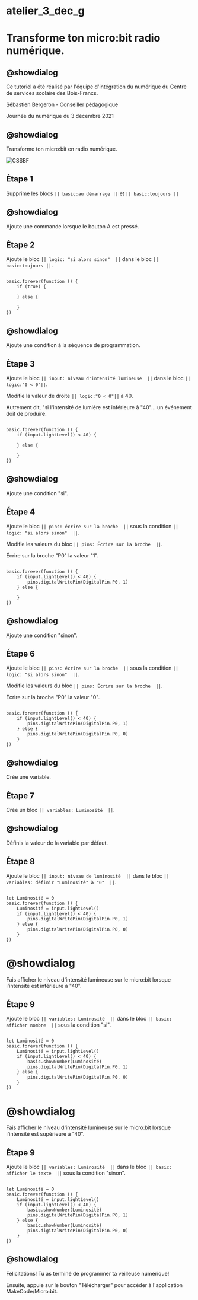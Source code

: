 # atelier_3_dec_g

# Transforme ton micro:bit radio numérique.

## @showdialog 

Ce tutoriel a été réalisé par l'équipe d'intégration du numérique du Centre de services scolaire des Bois-Francs. 

Sébastien Bergeron - Conseiller pédagogique 

Journée du numérique du 3 décembre 2021

## @showdialog 

Transforme ton micro:bit en radio numérique.
 
![CSSBF](https://github.com/sbergeroncp/mon-makecode/blob/master/atelier_g_1.jpg?raw=true) 

## Étape 1 

Supprime les blocs ``|| basic:au démarrage ||`` et ``|| basic:toujours ||`` 


## @showdialog 

Ajoute une commande lorsque le bouton A est pressé. 

## Étape 2 

 Ajoute le bloc ``|| logic: "si alors sinon"  ||`` dans le bloc ``|| basic:toujours ||``. 
 

```blocks 

basic.forever(function () {
    if (true) {
    	
    } else {
    	
    }
})

``` 

## @showdialog 

Ajoute une condition à la séquence de programmation.   

## Étape 3 
 
Ajoute le bloc ``|| input: niveau d'intensité lumineuse  ||`` dans le bloc ``|| logic:"0 < 0"||``. 
 
Modifie la valeur de droite ``|| logic:"0 < 0"||`` à 40.

Autrement dit, "si l'intensité de lumière est inférieure à "40"... un événement doit de produire.
 
```blocks 

basic.forever(function () {
    if (input.lightLevel() < 40) {
    	
    } else {
    	
    }
})

``` 

## @showdialog 

Ajoute une condition "si".   

## Étape 4 
 
Ajoute le bloc ``|| pins: écrire sur la broche  ||`` sous la condition ``|| logic: "si alors sinon"  ||``. 
 
Modifie les valeurs du bloc ``|| pins: Écrire sur la broche  ||``.

Écrire sur la broche "P0" la valeur "1".

 
```blocks 

basic.forever(function () {
    if (input.lightLevel() < 40) {
        pins.digitalWritePin(DigitalPin.P0, 1)
    } else {
    	
    }
})

``` 

## @showdialog 

Ajoute une condition "sinon".   

## Étape 6 
 
Ajoute le bloc ``|| pins: écrire sur la broche  ||`` sous la condition ``|| logic: "si alors sinon"  ||``. 
 
Modifie les valeurs du bloc ``|| pins: Écrire sur la broche  ||``.

Écrire sur la broche "P0" la valeur "0".

 
```blocks 

basic.forever(function () {
    if (input.lightLevel() < 40) {
        pins.digitalWritePin(DigitalPin.P0, 1)
    } else {
        pins.digitalWritePin(DigitalPin.P0, 0)
    }
})

``` 

## @showdialog 

Crée une variable.   

## Étape 7 
 
Crée un bloc ``|| variables: Luminosité  ||``.
 
 
## @showdialog 

Définis la valeur de la variable par défaut.   

## Étape 8
 
Ajoute le bloc ``|| input: niveau de luminosité  ||`` dans le bloc ``|| variables: définir "Luminosité" à "0"  ||``.

```blocks 

let Luminosité = 0
basic.forever(function () {
    Luminosité = input.lightLevel()
    if (input.lightLevel() < 40) {
        pins.digitalWritePin(DigitalPin.P0, 1)
    } else {
        pins.digitalWritePin(DigitalPin.P0, 0)
    }
})

``` 

# @showdialog 

Fais afficher le niveau d'intensité lumineuse sur le micro:bit lorsque l'intensité est inférieure à "40".    

## Étape 9
 
Ajoute le bloc ``|| variables: Luminosité  ||`` dans le bloc ``|| basic: afficher nombre  ||`` sous la condition "si".

```blocks 

let Luminosité = 0
basic.forever(function () {
    Luminosité = input.lightLevel()
    if (input.lightLevel() < 40) {
        basic.showNumber(Luminosité)
        pins.digitalWritePin(DigitalPin.P0, 1)
    } else {
        pins.digitalWritePin(DigitalPin.P0, 0)
    }
})

``` 

# @showdialog 

Fais afficher le niveau d'intensité lumineuse sur le micro:bit lorsque l'intensité est supérieure à "40".    

## Étape 9
 
Ajoute le bloc ``|| variables: Luminosité  ||`` dans le bloc ``|| basic: afficher le texte  ||`` sous la condition "sinon".

```blocks 

let Luminosité = 0
basic.forever(function () {
    Luminosité = input.lightLevel()
    if (input.lightLevel() < 40) {
        basic.showNumber(Luminosité)
        pins.digitalWritePin(DigitalPin.P0, 1)
    } else {
        basic.showNumber(Luminosité)
        pins.digitalWritePin(DigitalPin.P0, 0)
    }
})

``` 

## @showdialog 

Félicitations! Tu as terminé de programmer ta veilleuse numérique! 

Ensuite, appuie sur le bouton "Télécharger" pour accéder à l'application MakeCode/Micro:bit.

